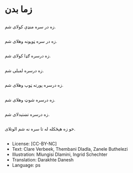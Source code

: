 # زما بدن

##
زه در سره منډې کولاى شم.

##
زه در سره ټوپونه وهلاى شم.

##
زه درسره ګډا کولاى شم.

##
زه درسره لمبلى شم.

##
زه درسره پورته ټوپ وهلاى شم.

##
زه درسره شوټ وهلای شم.

##
زه درسره تښتیدلاى شم.

##
خو زه هېڅکله له تا سره نه شم الوتلاى.

##
* License: [CC-BY-NC]
* Text: Clare Verbeek, Thembani Dladla, Zanele Buthelezi
* Illustration: Mlungisi Dlamini, Ingrid Schechter
* Translation: Darakhte Danesh
* Language: ps
